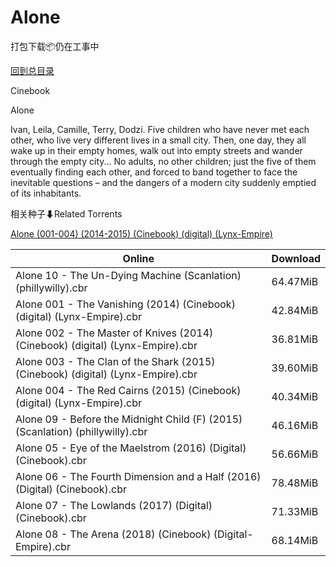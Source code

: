 # Alone

打包下载📦仍在工事中

[回到总目录](/Catalogs.md)

Cinebook

Alone

Ivan, Leila, Camille, Terry, Dodzi. Five children who have never met each other, who live very different lives in a small city. Then, one day, they all wake up in their empty homes, walk out into empty streets and wander through the empty city... No adults, no other children; just the five of them eventually finding each other, and forced to band together to face the inevitable questions – and the dangers of a modern city suddenly emptied of its inhabitants.





相关种子⬇Related Torrents

[Alone (001-004) (2014-2015) (Cinebook) (digital) (Lynx-Empire)](https://github.com/alicewish/markdown/blob/master/torrent/Alone--001-004---2014-2015---Cinebook---digital---Lynx-Empire.md)

Online | Download
--- | ---
Alone 10 - The Un-Dying Machine (Scanlation) (phillywilly).cbr | 64.47MiB
Alone 001 - The Vanishing (2014) (Cinebook) (digital) (Lynx-Empire).cbr | 42.84MiB
Alone 002 - The Master of Knives (2014) (Cinebook) (digital) (Lynx-Empire).cbr | 36.81MiB
Alone 003 - The Clan of the Shark (2015) (Cinebook) (digital) (Lynx-Empire).cbr | 39.60MiB
Alone 004 - The Red Cairns (2015) (Cinebook) (digital) (Lynx-Empire).cbr | 40.34MiB
Alone 09 - Before the Midnight Child (F) (2015) (Scanlation) (phillywilly).cbr | 46.16MiB
Alone 05 - Eye of the Maelstrom (2016) (Digital) (Cinebook).cbr | 56.66MiB
Alone 06 - The Fourth Dimension and a Half (2016) (Digital) (Cinebook).cbr | 78.48MiB
Alone 07 - The Lowlands (2017) (Digital) (Cinebook).cbr | 71.33MiB
Alone 08 - The Arena (2018) (Cinebook) (Digital-Empire).cbr | 68.14MiB